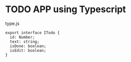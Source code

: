# TODO APP using Typescript

type.js

```
export interface ITodo {
  id: Number;
  text: string;
  isDone: boolean;
  isEdit: boolean;
}
```
